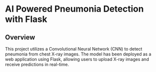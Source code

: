 # AI Powered Pneumonia Detection with Flask
## Overview

This project utilizes a Convolutional Neural Network (CNN) to detect pneumonia from chest X-ray images. The model has been deployed as a web application using Flask, allowing users to upload X-ray images and receive predictions in real-time.

